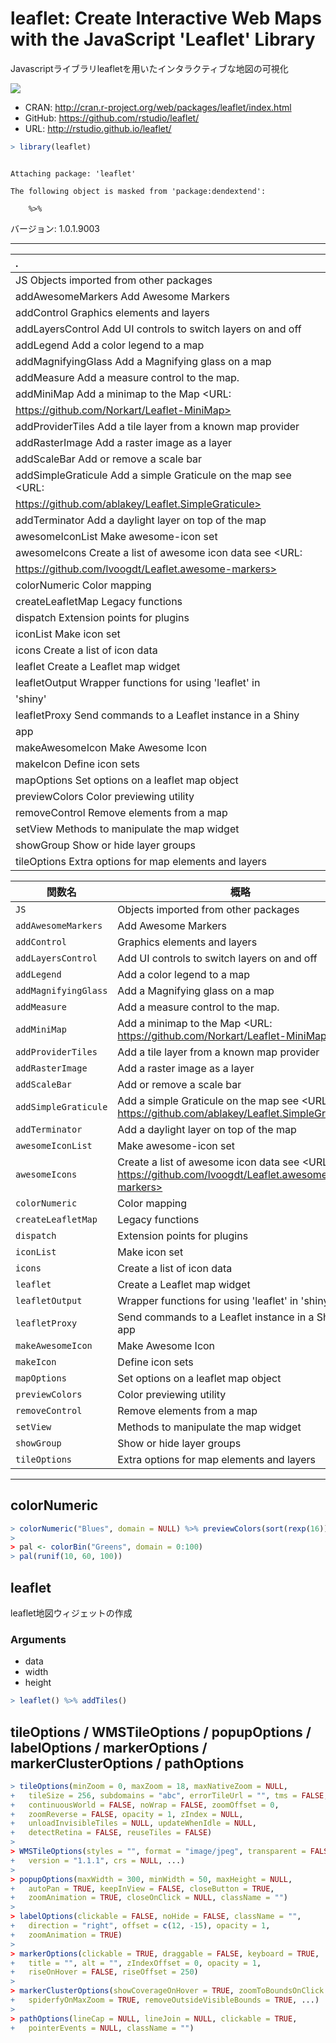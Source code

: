 

# leaflet: Create Interactive Web Maps with the JavaScript 'Leaflet' Library

Javascriptライブラリleafletを用いたインタラクティブな地図の可視化

[![](http://www.r-pkg.org/badges/version/leaflet)](http://cran.rstudio.com/web/packages/leaflet/index.html)

* CRAN: http://cran.r-project.org/web/packages/leaflet/index.html
* GitHub: https://github.com/rstudio/leaflet/
* URL: http://rstudio.github.io/leaflet/


```r
> library(leaflet)
```

```

Attaching package: 'leaflet'
```

```
The following object is masked from 'package:dendextend':

    %>%
```

バージョン: 1.0.1.9003

-----


|.                                                                      |
|:----------------------------------------------------------------------|
|JS                      Objects imported from other packages           |
|addAwesomeMarkers       Add Awesome Markers                            |
|addControl              Graphics elements and layers                   |
|addLayersControl        Add UI controls to switch layers on and off    |
|addLegend               Add a color legend to a map                    |
|addMagnifyingGlass      Add a Magnifying glass on a map                |
|addMeasure              Add a measure control to the map.              |
|addMiniMap              Add a minimap to the Map <URL:                 |
|https://github.com/Norkart/Leaflet-MiniMap>                            |
|addProviderTiles        Add a tile layer from a known map provider     |
|addRasterImage          Add a raster image as a layer                  |
|addScaleBar             Add or remove a scale bar                      |
|addSimpleGraticule      Add a simple Graticule on the map see <URL:    |
|https://github.com/ablakey/Leaflet.SimpleGraticule>                    |
|addTerminator           Add a daylight layer on top of the map         |
|awesomeIconList         Make awesome-icon set                          |
|awesomeIcons            Create a list of awesome icon data see <URL:   |
|https://github.com/lvoogdt/Leaflet.awesome-markers>                    |
|colorNumeric            Color mapping                                  |
|createLeafletMap        Legacy functions                               |
|dispatch                Extension points for plugins                   |
|iconList                Make icon set                                  |
|icons                   Create a list of icon data                     |
|leaflet                 Create a Leaflet map widget                    |
|leafletOutput           Wrapper functions for using 'leaflet' in       |
|'shiny'                                                                |
|leafletProxy            Send commands to a Leaflet instance in a Shiny |
|app                                                                    |
|makeAwesomeIcon         Make Awesome Icon                              |
|makeIcon                Define icon sets                               |
|mapOptions              Set options on a leaflet map object            |
|previewColors           Color previewing utility                       |
|removeControl           Remove elements from a map                     |
|setView                 Methods to manipulate the map widget           |
|showGroup               Show or hide layer groups                      |
|tileOptions             Extra options for map elements and layers      |


| 関数名 | 概略 |
|--------|------|
| `JS` | Objects imported from other packages |
| `addAwesomeMarkers` | Add Awesome Markers |
| `addControl` | Graphics elements and layers |
| `addLayersControl` | Add UI controls to switch layers on and off |
| `addLegend` | Add a color legend to a map |
| `addMagnifyingGlass` | Add a Magnifying glass on a map |
| `addMeasure` | Add a measure control to the map. |
| `addMiniMap` | Add a minimap to the Map <URL: https://github.com/Norkart/Leaflet-MiniMap> |
| `addProviderTiles` | Add a tile layer from a known map provider |
| `addRasterImage` | Add a raster image as a layer |
| `addScaleBar` | Add or remove a scale bar |
| `addSimpleGraticule` | Add a simple Graticule on the map see <URL: https://github.com/ablakey/Leaflet.SimpleGraticule> |
| `addTerminator` | Add a daylight layer on top of the map |
| `awesomeIconList` | Make awesome-icon set |
| `awesomeIcons` | Create a list of awesome icon data see <URL: https://github.com/lvoogdt/Leaflet.awesome-markers> |
| `colorNumeric` | Color mapping |
| `createLeafletMap` | Legacy functions |
| `dispatch` | Extension points for plugins |
| `iconList` | Make icon set |
| `icons` | Create a list of icon data |
| `leaflet` | Create a Leaflet map widget |
| `leafletOutput` | Wrapper functions for using 'leaflet' in 'shiny' |
| `leafletProxy` | Send commands to a Leaflet instance in a Shiny app |
| `makeAwesomeIcon` | Make Awesome Icon |
| `makeIcon` | Define icon sets |
| `mapOptions` | Set options on a leaflet map object |
| `previewColors` | Color previewing utility |
| `removeControl` | Remove elements from a map |
| `setView` | Methods to manipulate the map widget |
| `showGroup` | Show or hide layer groups |
| `tileOptions` | Extra options for map elements and layers |

-----

## colorNumeric


```r
> colorNumeric("Blues", domain = NULL) %>% previewColors(sort(rexp(16)))
> 
> pal <- colorBin("Greens", domain = 0:100)
> pal(runif(10, 60, 100))
```

## leaflet

leaflet地図ウィジェットの作成

### Arguments

* data
* width
* height


```r
> leaflet() %>% addTiles()
```


## tileOptions / WMSTileOptions / popupOptions / labelOptions / markerOptions / markerClusterOptions / pathOptions


```r
> tileOptions(minZoom = 0, maxZoom = 18, maxNativeZoom = NULL,
+   tileSize = 256, subdomains = "abc", errorTileUrl = "", tms = FALSE,
+   continuousWorld = FALSE, noWrap = FALSE, zoomOffset = 0,
+   zoomReverse = FALSE, opacity = 1, zIndex = NULL,
+   unloadInvisibleTiles = NULL, updateWhenIdle = NULL,
+   detectRetina = FALSE, reuseTiles = FALSE)
> 
> WMSTileOptions(styles = "", format = "image/jpeg", transparent = FALSE,
+   version = "1.1.1", crs = NULL, ...)
> 
> popupOptions(maxWidth = 300, minWidth = 50, maxHeight = NULL,
+   autoPan = TRUE, keepInView = FALSE, closeButton = TRUE,
+   zoomAnimation = TRUE, closeOnClick = NULL, className = "")
> 
> labelOptions(clickable = FALSE, noHide = FALSE, className = "",
+   direction = "right", offset = c(12, -15), opacity = 1,
+   zoomAnimation = TRUE)
> 
> markerOptions(clickable = TRUE, draggable = FALSE, keyboard = TRUE,
+   title = "", alt = "", zIndexOffset = 0, opacity = 1,
+   riseOnHover = FALSE, riseOffset = 250)
> 
> markerClusterOptions(showCoverageOnHover = TRUE, zoomToBoundsOnClick = TRUE,
+   spiderfyOnMaxZoom = TRUE, removeOutsideVisibleBounds = TRUE, ...)
> 
> pathOptions(lineCap = NULL, lineJoin = NULL, clickable = TRUE,
+   pointerEvents = NULL, className = "")
```

